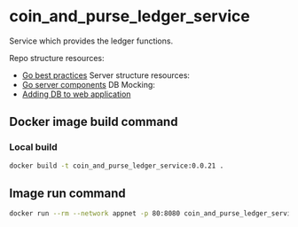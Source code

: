 # coin_and_purse_ledger_service
Service which provides the ledger functions.

Repo structure resources:
- [Go best practices](https://peter.bourgon.org/go-best-practices-2016/#repository-structure)
Server structure resources:
- [Go server components](https://medium.com/statuscode/how-i-write-go-http-services-after-seven-years-37c208122831)
DB Mocking:
- [Adding DB to web application](https://www.sohamkamani.com/blog/2017/10/18/golang-adding-database-to-web-application/)


## Docker image build command

### Local build
```Bash
docker build -t coin_and_purse_ledger_service:0.0.21 .
```

## Image run command

```Bash
docker run --rm --network appnet -p 80:8080 coin_and_purse_ledger_service:0.0.21
```
